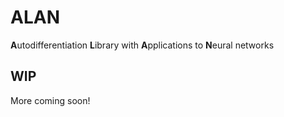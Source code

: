 # ALAN

**A**utodifferentiation **L**ibrary with **A**pplications to **N**eural networks

## WIP

More coming soon!
